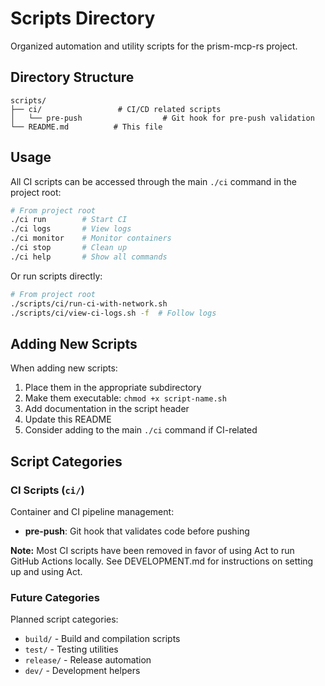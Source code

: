 # Scripts Directory

Organized automation and utility scripts for the prism-mcp-rs project.

## Directory Structure

```
scripts/
├── ci/                 # CI/CD related scripts
│   └── pre-push                  # Git hook for pre-push validation
└── README.md          # This file
```

## Usage

All CI scripts can be accessed through the main `./ci` command in the project root:

```bash
# From project root
./ci run        # Start CI
./ci logs       # View logs
./ci monitor    # Monitor containers
./ci stop       # Clean up
./ci help       # Show all commands
```

Or run scripts directly:

```bash
# From project root
./scripts/ci/run-ci-with-network.sh
./scripts/ci/view-ci-logs.sh -f  # Follow logs
```

## Adding New Scripts

When adding new scripts:

1. Place them in the appropriate subdirectory
2. Make them executable: `chmod +x script-name.sh`
3. Add documentation in the script header
4. Update this README
5. Consider adding to the main `./ci` command if CI-related

## Script Categories

### CI Scripts (`ci/`)

Container and CI pipeline management:
- **pre-push**: Git hook that validates code before pushing

**Note:** Most CI scripts have been removed in favor of using Act to run GitHub Actions locally.
See DEVELOPMENT.md for instructions on setting up and using Act.

### Future Categories

Planned script categories:
- `build/` - Build and compilation scripts
- `test/` - Testing utilities
- `release/` - Release automation
- `dev/` - Development helpers